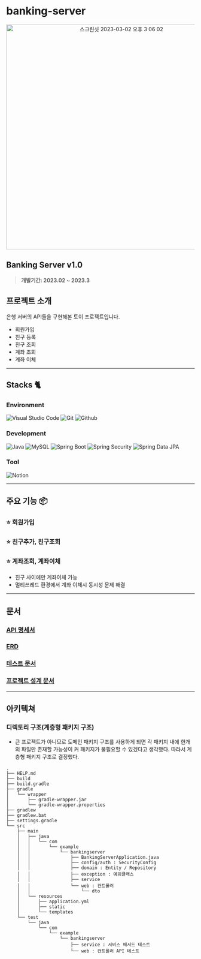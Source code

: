 # banking-server


<div align="center">
<img width="600" alt="스크린샷 2023-03-02 오후 3 06 02" src="https://user-images.githubusercontent.com/62919440/222344883-beba68c3-6e6d-42c7-92bd-762db0aaa323.png">

</div>

## Banking Server v1.0
> **개발기간: 2023.02 ~ 2023.3**

## 프로젝트 소개

은행 서버의 API들을 구현해본 토이 프로젝트입니다.
- 회원가입
- 친구 등록
- 친구 조회
- 계좌 조회
- 계좌 이체

---

## Stacks 🐈

### Environment
![Visual Studio Code](https://img.shields.io/badge/Visual%20Studio%20Code-007ACC?style=for-the-badge&logo=Visual%20Studio%20Code&logoColor=white)
![Git](https://img.shields.io/badge/Git-F05032?style=for-the-badge&logo=Git&logoColor=white)
![Github](https://img.shields.io/badge/GitHub-181717?style=for-the-badge&logo=GitHub&logoColor=white)             

### Development
![Java](https://img.shields.io/badge/java-007396?style=for-the-badge&logo=java&logoColor=white)
![MySQL](https://img.shields.io/badge/mysql-4479A1?style=for-the-badge&logo=mysql&logoColor=white)
![Spring Boot](https://img.shields.io/badge/springboot-6DB33F?style=for-the-badge&logo=springboot&logoColor=white)
![Spring Security](https://img.shields.io/badge/springsecurity-6DB33F?style=for-the-badge&logo=springsecurity&logoColor=white)
![Spring Data JPA](https://img.shields.io/badge/springdatajpa-6DB33F?style=for-the-badge&logo=springdatajpa&logoColor=white)

### Tool
![Notion](https://img.shields.io/badge/Notion-000000?style=for-the-badge&logo=Notion&logoColor=white)

---
## 주요 기능 📦

### ⭐️ 회원가입

### ⭐️ 친구추가, 친구조회

### ⭐️ 계좌조회, 계좌이체
- 친구 사이에만 계좌이체 가능
- 멀티쓰레드 환경에서 계좌 이체시 동시성 문제 해결

---
## 문서

### [API 명세서](https://garden-ing.notion.site/API-cf012f4cb2fb43a49ff65f8550fb3171)
### [ERD](https://github.com/ap3334/banking-server/blob/master/docs/erd.md)
### [테스트 문서](https://github.com/ap3334/banking-server/blob/master/docs/test.md)
### [프로젝트 설계 문서](https://github.com/ap3334/banking-server/blob/master/docs/project.md)


---
## 아키텍쳐

### 디렉토리 구조(계층형 패키지 구조)
- 큰 프로젝트가 아니므로 도메인 패키지 구조를 사용하게 되면 각 패키지 내에 한개의 파일만 존재할 가능성이 커 패키지가 불필요할 수 있겠다고 생각했다. 따라서 계층형 패키지 구조로 결정했다.

```
.
├── HELP.md
├── build
├── build.gradle
├── gradle
│   └── wrapper
│       ├── gradle-wrapper.jar
│       └── gradle-wrapper.properties
├── gradlew
├── gradlew.bat
├── settings.gradle
└── src
    ├── main
    │   ├── java
    │   │   └── com
    │   │       └── example
    │   │           └── bankingserver
    │   │               ├── BankingServerApplication.java
    │   │               ├── config/auth : SecurityConfig 
    │   │               ├── domain : Entity / Repository
    │   │               ├── exception : 예외클래스
    │   │               ├── service
    │   │               └── web : 컨트롤러
    │   │                   └── dto
    │   └── resources
    │       ├── application.yml
    │       ├── static
    │       └── templates
    └── test
        └── java
            └── com
                └── example
                    └── bankingserver
                        ├── service : 서비스 메서드 테스트
                        └── web : 컨트롤러 API 테스트

```

